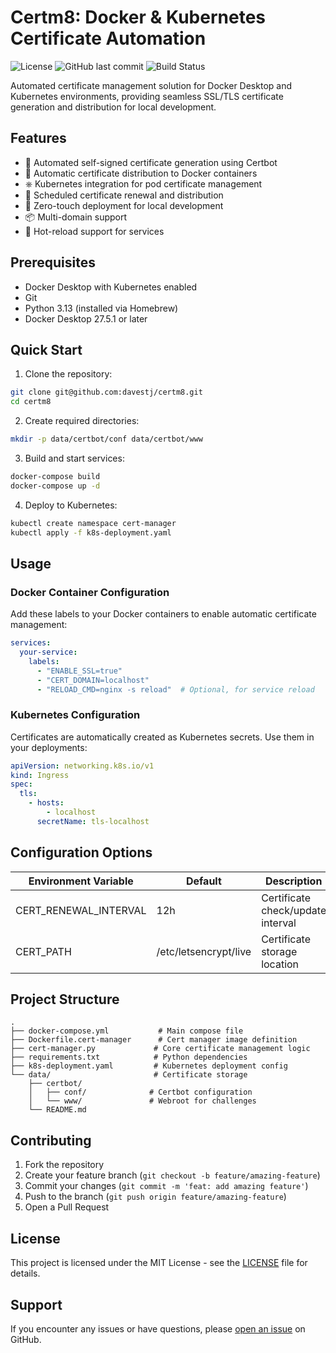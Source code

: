 # Certm8: Docker & Kubernetes Certificate Automation

![License](https://img.shields.io/github/license/davestj/certm8)
![GitHub last commit](https://img.shields.io/github/last-commit/davestj/certm8)
![Build Status](https://github.com/davestj/certm8/actions/workflows/dev-build.yml/badge.svg)

Automated certificate management solution for Docker Desktop and Kubernetes environments, providing seamless SSL/TLS certificate generation and distribution for local development.

## Features

- 🔐 Automated self-signed certificate generation using Certbot
- 🐳 Automatic certificate distribution to Docker containers
- ⎈ Kubernetes integration for pod certificate management
- 🔄 Scheduled certificate renewal and distribution
- 🚀 Zero-touch deployment for local development
- 📦 Multi-domain support
- 🔌 Hot-reload support for services

## Prerequisites

- Docker Desktop with Kubernetes enabled
- Git
- Python 3.13 (installed via Homebrew)
- Docker Desktop 27.5.1 or later

## Quick Start

1. Clone the repository:
```bash
git clone git@github.com:davestj/certm8.git
cd certm8
```

2. Create required directories:
```bash
mkdir -p data/certbot/conf data/certbot/www
```

3. Build and start services:
```bash
docker-compose build
docker-compose up -d
```

4. Deploy to Kubernetes:
```bash
kubectl create namespace cert-manager
kubectl apply -f k8s-deployment.yaml
```

## Usage

### Docker Container Configuration

Add these labels to your Docker containers to enable automatic certificate management:

```yaml
services:
  your-service:
    labels:
      - "ENABLE_SSL=true"
      - "CERT_DOMAIN=localhost"
      - "RELOAD_CMD=nginx -s reload"  # Optional, for service reload
```

### Kubernetes Configuration

Certificates are automatically created as Kubernetes secrets. Use them in your deployments:

```yaml
apiVersion: networking.k8s.io/v1
kind: Ingress
spec:
  tls:
    - hosts:
        - localhost
      secretName: tls-localhost
```

## Configuration Options

| Environment Variable | Default | Description |
|---------------------|---------|-------------|
| CERT_RENEWAL_INTERVAL | 12h | Certificate check/update interval |
| CERT_PATH | /etc/letsencrypt/live | Certificate storage location |

## Project Structure

```
.
├── docker-compose.yml           # Main compose file
├── Dockerfile.cert-manager      # Cert manager image definition
├── cert-manager.py             # Core certificate management logic
├── requirements.txt            # Python dependencies
├── k8s-deployment.yaml         # Kubernetes deployment config
└── data/                       # Certificate storage
    ├── certbot/
    │   ├── conf/              # Certbot configuration
    │   └── www/               # Webroot for challenges
    └── README.md
```

## Contributing

1. Fork the repository
2. Create your feature branch (`git checkout -b feature/amazing-feature`)
3. Commit your changes (`git commit -m 'feat: add amazing feature'`)
4. Push to the branch (`git push origin feature/amazing-feature`)
5. Open a Pull Request

## License

This project is licensed under the MIT License - see the [LICENSE](LICENSE) file for details.

## Support

If you encounter any issues or have questions, please [open an issue](https://github.com/davestj/certm8/issues/new) on GitHub.



